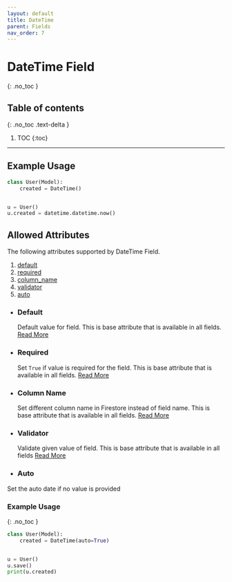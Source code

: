 ```yaml
---
layout: default
title: DateTime
parent: Fields
nav_order: 7
---
```


# DateTime Field

{: .no_toc }

## Table of contents

{: .no_toc .text-delta }

1. TOC
{:toc}

---

## Example Usage

```python
class User(Model):
    created = DateTime()


u = User()
u.created = datetime.datetime.now()
```

## Allowed Attributes

The following attributes supported by DateTime Field.

1. [default](#default)
2. [required](#required)
3. [column_name](#column-name)
4. [validator](#validator)
5. [auto](#auto)

- ### Default

  Default value for field. This is base attribute that is available in all fields. [Read More](/FireO/fields/field#default)

- ### Required

  Set `True` if value is required for the field. This is base attribute that is available in all fields. [Read More](/FireO/fields/field#required)

- ### Column Name

  Set different column name in Firestore instead of field name. This is base attribute that is available in all fields. [Read More](/FireO/fields/field#column-name)

- ### Validator

  Validate given value of field. This is base attribute that is available in all fields [Read More](/FireO/fields/field#validator)

- ### Auto

Set the auto date if no value is provided

### Example Usage

{: .no_toc }

```python
class User(Model):
    created = DateTime(auto=True)


u = User()
u.save()
print(u.created)
```
